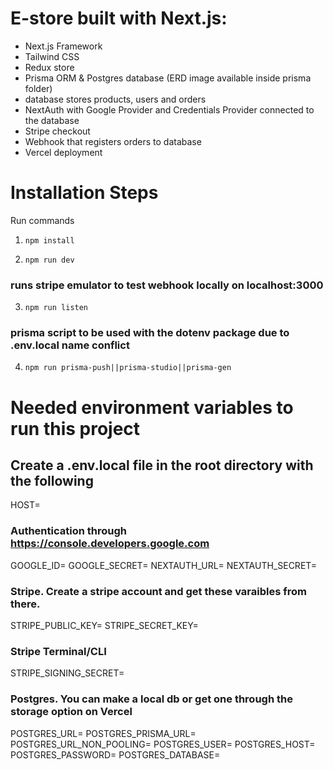 # E-store built with Next.js:

- Next.js Framework
- Tailwind CSS
- Redux store
- Prisma ORM & Postgres database (ERD image available inside prisma folder)
- database stores products, users and orders
- NextAuth with Google Provider and Credentials Provider connected to the database
- Stripe checkout
- Webhook that registers orders to database
- Vercel deployment

# Installation Steps

Run commands

1. `npm install`

2. `npm run dev`

### runs stripe emulator to test webhook locally on localhost:3000

3. `npm run listen`

### prisma script to be used with the dotenv package due to .env.local name conflict

4. `npm run prisma-push||prisma-studio||prisma-gen`

# Needed environment variables to run this project

## Create a .env.local file in the root directory with the following

HOST=

### Authentication through https://console.developers.google.com

GOOGLE_ID=
GOOGLE_SECRET=
NEXTAUTH_URL=
NEXTAUTH_SECRET=

### Stripe. Create a stripe account and get these varaibles from there.

STRIPE_PUBLIC_KEY=
STRIPE_SECRET_KEY=

### Stripe Terminal/CLI

STRIPE_SIGNING_SECRET=

### Postgres. You can make a local db or get one through the storage option on Vercel

POSTGRES_URL=
POSTGRES_PRISMA_URL=
POSTGRES_URL_NON_POOLING=
POSTGRES_USER=
POSTGRES_HOST=
POSTGRES_PASSWORD=
POSTGRES_DATABASE=
